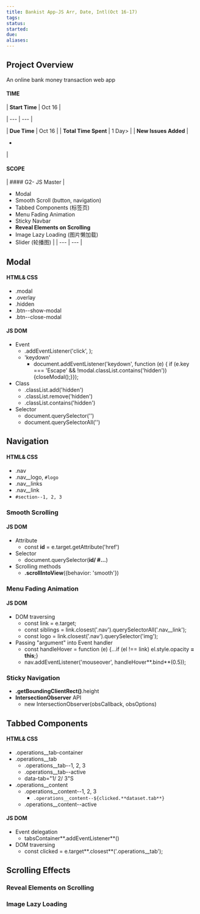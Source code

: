```yaml
---
title: Bankist App-JS Arr, Date, Intl(Oct 16-17)
tags: 
status: 
started: 
due: 
aliases: 
---
```

## Project Overview
An online bank money transaction web app
#### TIME

| **Start Time** | Oct 16 |

| --- | --- |

| **Due Time** | Oct 16 |
| **Total Time Spent** | 1 Day>  |
| **New Issues Added** | 

- 
 |
#### SCOPE
| #### G2- JS Master
 | 
- Modal 
- Smooth Scroll (button, navigation)
- Tabbed Components (标签页)
- Menu Fading Animation
- Sticky Navbar
- **Reveal Elements on Scrolling**
- Image Lazy Loading (图片懒加载)
- Slider (轮播图)
 |
| --- | --- |
## Modal
#### HTML& CSS
- .modal
- .overlay
- .hidden
- .btn--show-modal
- .btn--close-modal
#### JS DOM
- Event
   - .addEventListener('click', <closeModal>);
   - 'keydown'
      - document.addEventListener('keydown', function (e) {
  if (e.key === 'Escape' && !modal.classList.contains('hidden')) {closeModal();}});
- Class
   - .classList.add('hidden')
   - .classList.remove('hidden')
   - .classList.contains('hidden')
- Selector
   - document.querySelector('')
   - document.querySelectorAll('')
## Navigation
#### HTML& CSS
- .nav
- .nav__logo, `#logo`
- .nav__links
- .nav__link
- `#section--1, 2, 3`
### Smooth Scrolling
#### JS DOM
- Attribute
   - const **id** = e.target.getAttribute('href')
- Selector
   - document.querySelector(**id/ #...**)
- Scrolling methods
   - <targetEl>**.scrollIntoView**({behavior: 'smooth'})
### Menu Fading Animation
#### JS DOM
- DOM traversing
   - const link = e.target;
   - const siblings = link.closest('.nav').querySelectorAll('.nav__link');
   - const logo = link.closest('.nav').querySelector('img');
- Passing "argument" into Event handler
   - const handleHover = function (e) {...if (el !== link) el.style.opacity **= this**;}
   - nav.addEventListener('mouseover', handleHover**.bind**(0.5));
### Sticky Navigation
- **.getBoundingClientRect()**.height
- **IntersectionObserver** API
   - new IntersectionObserver(obsCallback, obsOptions)
## Tabbed Components
#### HTML& CSS
- .operations__tab-container
- .operations__tab
   - .operations__tab--1, 2, 3
   - .operations__tab--active
   - data-tab="1/ 2/ 3"S
- .operations__content
   - .operations__content--1, 2, 3
      - `.operations__content--${clicked.**dataset.tab**}`
   - .operations__content--active
#### JS DOM
- Event delegation 
   - tabsContainer**.addEventListener**()
- DOM traversing
   - const clicked = e.target**.closest**('.operations__tab');
## Scrolling Effects
### Reveal Elements on Scrolling
### Image Lazy Loading 
### 
